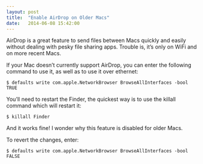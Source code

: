 ```yaml
---
layout: post
title:  "Enable AirDrop on Older Macs"
date:   2014-06-08 15:42:00
---
```


AirDrop is a great feature to send files between Macs quickly and easily without dealing with pesky file sharing apps. Trouble is, it’s only on WiFi and on more recent Macs.

If your Mac doesn’t currently support AirDrop, you can enter the following command to use it, as well as to use it over ethernet:

    $ defaults write com.apple.NetworkBrowser BrowseAllInterfaces -bool TRUE

You’ll need to restart the Finder, the quickest way is to use the killall command which will restart it:

    $ killall Finder

And it works fine! I wonder why this feature is disabled for older Macs.

To revert the changes, enter:

    $ defaults write com.apple.NetworkBrowser BrowseAllInterfaces -bool FALSE